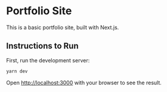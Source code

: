 # Portfolio Site

This is a basic portfolio site, built with Next.js.

## Instructions to Run

First, run the development server:

```bash
yarn dev
```

Open [http://localhost:3000](http://localhost:3000) with your browser to see the result.

